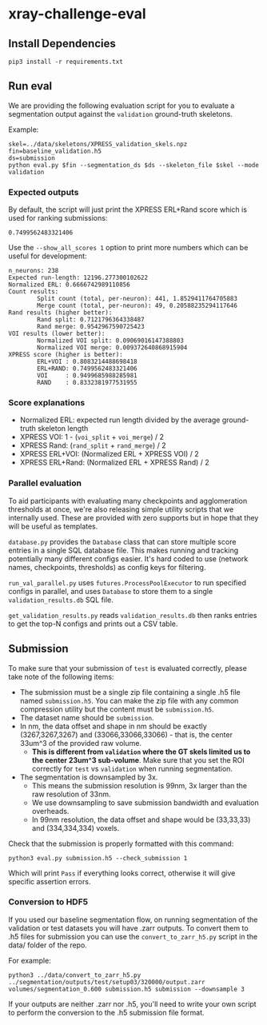 # xray-challenge-eval

## Install Dependencies

`pip3 install -r requirements.txt`

## Run eval

We are providing the following evaluation script for you to evaluate a segmentation output against the `validation` ground-truth skeletons.

Example:
```bash=
skel=../data/skeletons/XPRESS_validation_skels.npz
fin=baseline_validation.h5
ds=submission
python eval.py $fin --segmentation_ds $ds --skeleton_file $skel --mode validation
```

### Expected outputs

By default, the script will just print the XPRESS ERL+Rand score which is used for ranking submissions:
```
0.7499562483321406
```

Use the `--show_all_scores 1` option to print more numbers which can be useful for development:
```
n_neurons: 238
Expected run-length: 12196.277300102622
Normalized ERL: 0.6666742989110856
Count results:
        Split count (total, per-neuron): 441, 1.8529411764705883
        Merge count (total, per-neuron): 49, 0.20588235294117646
Rand results (higher better):
        Rand split: 0.7121796364338487
        Rand merge: 0.9542967590725423
VOI results (lower better):
        Normalized VOI split: 0.09069016147388803
        Normalized VOI merge: 0.009372640868915904
XPRESS score (higher is better):
        ERL+VOI : 0.8083214488698418
        ERL+RAND: 0.7499562483321406
        VOI     : 0.9499685988285981
        RAND    : 0.8332381977531955
```

### Score explanations

- Normalized ERL: expected run length divided by the average ground-truth skeleton length
- XPRESS VOI: 1 - (`voi_split` + `voi_merge`) / 2
- XPRESS Rand: (`rand_split` + `rand_merge`) / 2
- XPRESS ERL+VOI: (Normalized ERL + XPRESS VOI) / 2
- XPRESS ERL+Rand: (Normalized ERL + XPRESS Rand) / 2

### Parallel evaluation

To aid participants with evaluating many checkpoints and agglomeration thresholds at once, we're also releasing simple utility scripts that we internally used. These are provided with zero supports but in hope that they will be useful as templates.

`database.py` provides the `Database` class that can store multiple score entries in a single SQL database file. This makes running and tracking potentially many different configs easier. It's hard coded to use (network names, checkpoints, thresholds) as config keys for filtering.

`run_val_parallel.py` uses `futures.ProcessPoolExecutor` to run specified configs in parallel, and uses `Database` to store them to a single `validation_results.db` SQL file.

`get_validation_results.py` reads `validation_results.db` then ranks entries to get the top-N configs and prints out a CSV table.


## Submission

To make sure that your submission of `test` is evaluated correctly, please take note of the following items:
- The submission must be a single zip file containing a single .h5 file named `submission.h5`. You can make the zip file with any common compression utility but the content must be `submission.h5`.
- The dataset name should be `submission`.
- In nm, the data offset and shape in nm should be exactly (3267,3267,3267) and (33066,33066,33066) - that is, the center 33um^3 of the provided raw volume.
    - **This is different from `validation` where the GT skels limited us to the center 23um^3 sub-volume**. Make sure that you set the ROI correctly for `test` vs `validation` when running segmentation.
- The segmentation is downsampled by 3x.
    - This means the submission resolution is 99nm, 3x larger than the raw resolution of 33nm.
    - We use downsampling to save submission bandwidth and evaluation overheads.
    - In 99nm resolution, the data offset and shape would be (33,33,33) and (334,334,334) voxels.

Check that the submission is properly formatted with this command:
```
python3 eval.py submission.h5 --check_submission 1
```
Which will print `Pass` if everything looks correct, otherwise it will give specific assertion errors.


### Conversion to HDF5

If you used our baseline segmentation flow, on running segmentation of the validation or test datasets you will have .zarr outputs.
To convert them to .h5 files for submission you can use the `convert_to_zarr_h5.py` script in the data/ folder of the repo.

For example:
```
python3 ../data/convert_to_zarr_h5.py ../segmentation/outputs/test/setup03/320000/output.zarr volumes/segmentation_0.600 submission.h5 submission --downsample 3
```

If your outputs are neither .zarr nor .h5, you'll need to write your own script to perform the conversion to the .h5 submission file format.
